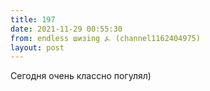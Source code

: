 ```yaml
---
title: 197
date: 2021-11-29 00:55:30
from: endless шизing ⍼ (channel1162404975)
layout: post
---
```


Сегодня очень классно погулял)
